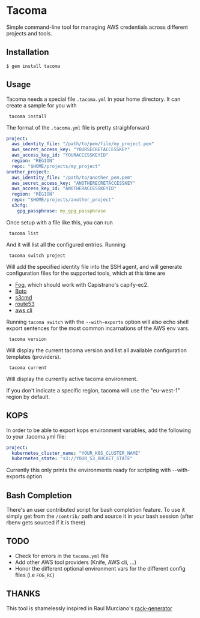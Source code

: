 # Tacoma

Simple command-line tool for managing AWS credentials across different projects and tools.

## Installation

    $ gem install tacoma

## Usage

Tacoma needs a special file `.tacoma.yml` in your home directory.  It can create a sample for you with

     tacoma install

The format of the `.tacoma.yml` file is pretty straighforward
```yml
project:
  aws_identity_file: "/path/to/pem/file/my_project.pem"
  aws_secret_access_key: "YOURSECRETACCESSKEY"
  aws_access_key_id: "YOURACCESSKEYID"
  region: "REGION"
  repo: "$HOME/projects/my_project"
another_project:
  aws_identity_file: "/path/to/another_pem.pem"
  aws_secret_access_key: "ANOTHERECRETACCESSKEY"
  aws_access_key_id: "ANOTHERACCESSKEYID"
  region: "REGION"
  repo: "$HOME/projects/another_project"
  s3cfg:
    gpg_passphrase: my_gpg_passphrase
```
Once setup with a file like this, you can run

     tacoma list

And it will list all the configured entries.  Running

     tacoma switch project

Will add the specified identity file into the SSH agent, and will generate configuration files for the supported tools, which at this time are

- [Fog](https://github.com/fog/fog), which should work with Capistrano's capify-ec2.
- [Boto](https://github.com/boto/boto)
- [s3cmd](https://github.com/s3tools/s3cmd)
- [route53](https://github.com/pcorliss/ruby_route_53)
- [aws cli](https://github.com/aws/aws-cli)

Running `tacoma switch` with the `--with-exports` option will also echo shell export sentences for the most common incarnations of the AWS env vars.

     tacoma version

Will display the current tacoma version and list all available configuration templates (providers).

     tacoma current

Will display the currently active tacoma environment.

If you don't indicate a specific region, tacoma will use the "eu-west-1" region by default.

## KOPS

In order to be able to export kops environment variables, add the following to your .tacoma.yml file:
```yml
project:
  kubernetes_cluster_name: "YOUR_K8S_CLUSTER_NAME"
  kubernetes_state: "s3://YOUR_S3_BUCKET_STATE"
```
Currently this only prints the environments ready for scripting with --with-exports option

## Bash Completion

There's an user contributed script for bash completion feature. To use it simply get from the `/contrib/` path and source it in your bash session (after rbenv gets sourced if it is there)

## TODO

- Check for errors in the `tacoma.yml` file
- Add other AWS tool providers (Knife, AWS cli, ...)
- Honor the different optional environment vars for the different config files (i.e `FOG_RC`)


## THANKS

This tool is shamelessly inspired in Raul Murciano's [rack-generator](https://github.com/raul/rack-generator)
